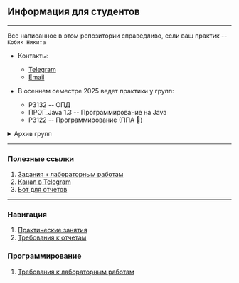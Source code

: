 ## Информация для студентов

---
Все написанное в этом репозитории справедливо, если ваш практик -- `Кобик Никита`
- Контакты:
    - [Telegram](https://t.me/niikmynick)
    - [Email](mailto:nikitakobik@yandex.ru)

- В осеннем семестре 2025 ведет практики у групп:
    - Р3132 -- ОПД
    - ПРОГ_Java 1.3 -- Программирование на Java
    - P3122 -- Программирование (ППА 🤡)

<details>
    <summary>Архив групп</summary>

    1. R24.1 -- Программирование (осень 2024)
    2. P3122 -- Программирование (весна 2025)

</details>

---
### Полезные ссылки
1. [Задания к лабораторным работам](https://se.ifmo.ru)
2. [Канал в Telegram](https://t.me/+ZRa6o8D-2P4wY2Vi)
3. [Бот для отчетов](https://t.me/reports_itmo_niik_bot)

---
### Навигация
1. [Практические занятия](general/general.md)
2. [Требования к отчетам](general/report.md)

### Программирование
1. [Требования к лабораторным работам](programming/programming.md)
